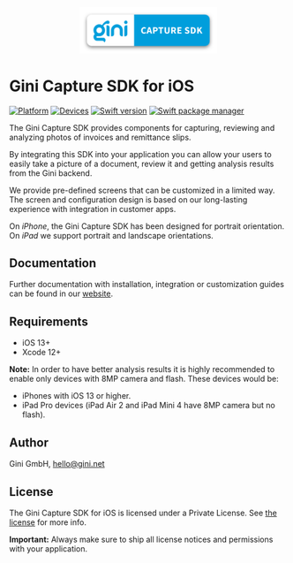 <p align="center">
<img src="./GiniCapture_Logo.png" width="250">
</p>

# Gini Capture SDK for iOS

[![Platform](https://img.shields.io/badge/platform-iOS-lightgrey.svg)]()
[![Devices](https://img.shields.io/badge/devices-iPhone%20%7C%20iPad-blue.svg)]()
[![Swift version](https://img.shields.io/badge/swift-5.0-orange.svg)]()
[![Swift package manager](https://img.shields.io/badge/Swift_Package_Manager-compatible-orange?style=flat-square)]()


The Gini Capture SDK provides components for capturing, reviewing and analyzing photos of invoices and remittance slips.

By integrating this SDK into your application you can allow your users to easily take a picture of a document, review it and getting analysis results from the Gini backend.

We provide pre-defined screens that can be customized in a limited way. The screen and configuration design is based on our long-lasting experience with integration in customer apps.

On *iPhone*, the Gini Capture SDK has been designed for portrait orientation.
On *iPad* we support portrait and landscape orientations.

## Documentation

Further documentation with installation, integration or customization guides can be found in our [website](https://gini.atlassian.net/wiki/spaces/ICSV/overview).

## Requirements

- iOS 13+
- Xcode 12+

**Note:**
In order to have better analysis results it is highly recommended to enable only devices with 8MP camera and flash. These devices would be:

* iPhones with iOS 13 or higher.
* iPad Pro devices (iPad Air 2 and iPad Mini 4 have 8MP camera but no flash).

## Author

Gini GmbH, hello@gini.net

## License

The Gini Capture SDK for iOS is licensed under a Private License. See [the license](https://gini.atlassian.net/wiki/spaces/ICSV/pages/13074449/License) for more info.

**Important:** Always make sure to ship all license notices and permissions with your application.
